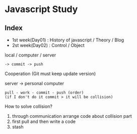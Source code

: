 # Javascript Study

## Index
- 1st week(Day01) : History of javascript / Theory / Blog 
- 2st week(Day02) : Control / Object 

local / computer / server

    -> commit -> push
    
Cooperation (Git must keep update version)

server -> personal computer

    pull - work - commit - push (order)
    (if I don't do it commit > it will be collision)
    
How to solve collision?
1. through communication arrange code about collision part 
2. first pull and then write a code
3. stash